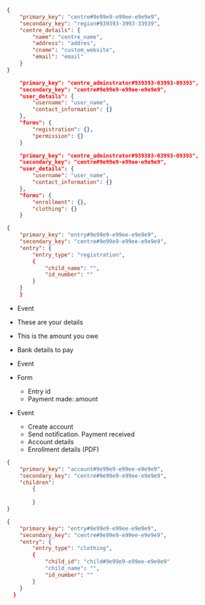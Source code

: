 ```json
{
	"primary_key": "centre#9e99e9-e99ee-e9e9e9",
	"secondary_key": "region#939393-3993-33939",
	"centre_details": {
		"name": "centre_name",
		"address": "addres",
		"cname": "custom_website",
		"email": "email"
	}
}
```
```json
	"primary_key": "centre_adminstrator#939393-03993-09393",
	"secondary_key": "centre#9e99e9-e99ee-e9e9e9",
	"user_details": {
		"username": "user_name",
		"contact_information": {}
	},
	"forms": {
		"registration": {},
        "permission": {}
	}
```

```json
	"primary_key": "centre_adminstrator#939393-03993-09393",
	"secondary_key": "centre#9e99e9-e99ee-e9e9e9",
	"user_details": {
		"username": "user_name",
		"contact_information": {}
	},
	"forms": {
		"enrollment": {},
        "clothing": {}
	}
```

```json
{
	"primary_key": "entry#9e99e9-e99ee-e9e9e9",
	"secondary_key": "centre#9e99e9-e99ee-e9e9e9",
	"entry": {
		"entry_type": "registration",
		{
			"child_name": "",
			"id_number": ""
		}
	}
	}
```
* Event
* These are your details
* This is the amount you owe
* Bank details to pay

* Event
* Form
	* Entry id
	* Payment made: amount
* Event
	* Create account
	* Send notification. Payment received
	* Account details
	* Enrollment details (PDF)

```json
{
	"primary_key": "account#9e99e9-e99ee-e9e9e9",
	"secondary_key": "centre#9e99e9-e99ee-e9e9e9",
	"children": 
		{
			
		}
}
```


```json
{
	"primary_key": "entry#9e99e9-e99ee-e9e9e9",
	"secondary_key": "centre#9e99e9-e99ee-e9e9e9",
	"entry": {
		"entry_type": "clothing",
		{
			"child_id": "child#9e99e9-e99ee-e9e9e9"
			"child_name": "",
			"id_number": ""
		}
	}
  }
```
